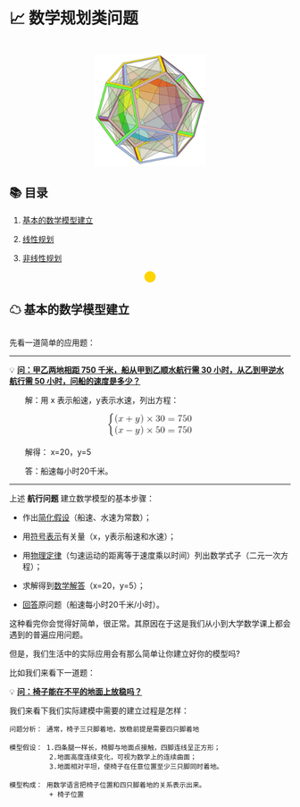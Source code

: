 # 📈 数学规划类问题

<div align="center">
    <br>
    <img src="pics/titlepic.gif" width="200">
</div>

## 📚 目录

1. [基本的数学模型建立](#-基本的数学模型建立)

1. [线性规划](#线性规划)

1. [非线性规划](#非线性规划)

<div align="center">
    <a href="#-基本的数学模型建立"><img src="https://github.com/fmw666/my-image-file/blob/master/images/gif/down.gif" width=20></a>
</div>

## ☁ 基本的数学模型建立

&emsp;&emsp;<br>先看一道简单的应用题：

---

💡 **[问：甲乙两地相距 750 千米，船从甲到乙顺水航行需 30 小时，从乙到甲逆水航行需 50 小时，问船的速度是多少？](#quetion)**

&emsp;&emsp;解：用 x 表示船速，y表示水速，列出方程：

<div align="center">
    <img src="pics/f1.gif" width=150>
</div>

&emsp;&emsp;解得： x=20，y=5

&emsp;&emsp;答：船速每小时20千米。

---

上述 **航行问题** 建立数学模型的基本步骤：

+ 作出[简化假设](#welcome)（船速、水速为常数）；

+ 用[符号表示](#welcome)有关量（x，y表示船速和水速）；

+ 用[物理定律](#welcome)（匀速运动的距离等于速度乘以时间）列出数学式子（二元一次方程）；

+ 求解得到[数学解答](#welcome)（x=20，y=5）；

+ [回答](#welcome)原问题（船速每小时20千米/小时）。

这种看完你会觉得好简单，很正常。其原因在于这是我们从小到大学数学课上都会遇到的普遍应用问题。

但是，我们生活中的实际应用会有那么简单让你建立好你的模型吗?

比如我们来看下一道题：

💡 **[问：椅子能在不平的地面上放稳吗？](#quetion)**

我们来看下我们实际建模中需要的建立过程是怎样：

```
问题分析： 通常，椅子三只脚着地，放稳前提是需要四只脚着地

模型假设： 1.四条腿一样长，椅脚与地面点接触，四脚连线呈正方形；
          2.地面高度连续变化，可视为数学上的连续曲面；
          3.地面相对平坦，使椅子在任意位置至少三只脚同时着地。

模型构成： 用数学语言把椅子位置和四只脚着地的关系表示出来。
          + 椅子位置 
```